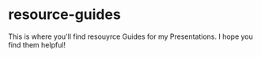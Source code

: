 # resource-guides
This is where you'll find resouyrce Guides for my Presentations. I hope you find them helpful!
